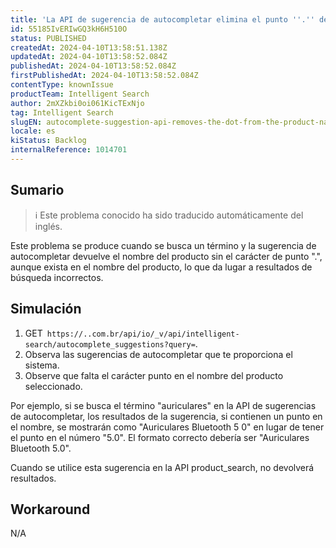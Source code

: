 ```yaml
---
title: 'La API de sugerencia de autocompletar elimina el punto ''.'' del nombre del producto'
id: 55185IvERIwGQ3kH6H510O
status: PUBLISHED
createdAt: 2024-04-10T13:58:51.138Z
updatedAt: 2024-04-10T13:58:52.084Z
publishedAt: 2024-04-10T13:58:52.084Z
firstPublishedAt: 2024-04-10T13:58:52.084Z
contentType: knownIssue
productTeam: Intelligent Search
author: 2mXZkbi0oi061KicTExNjo
tag: Intelligent Search
slugEN: autocomplete-suggestion-api-removes-the-dot-from-the-product-name
locale: es
kiStatus: Backlog
internalReference: 1014701
---
```


## Sumario

>ℹ️ Este problema conocido ha sido traducido automáticamente del inglés.


Este problema se produce cuando se busca un término y la sugerencia de autocompletar devuelve el nombre del producto sin el carácter de punto ".", aunque exista en el nombre del producto, lo que da lugar a resultados de búsqueda incorrectos.


##

## Simulación



1. GET` https://..com.br/api/io/_v/api/intelligent-search/autocomplete_suggestions?query=`.
2. Observa las sugerencias de autocompletar que te proporciona el sistema.
3. Observe que falta el carácter punto en el nombre del producto seleccionado.

Por ejemplo, si se busca el término "auriculares" en la API de sugerencias de autocompletar, los resultados de la sugerencia, si contienen un punto en el nombre, se mostrarán como "Auriculares Bluetooth 5 0" en lugar de tener el punto en el número "5.0". El formato correcto debería ser "Auriculares Bluetooth 5.0".

Cuando se utilice esta sugerencia en la API product_search, no devolverá resultados.



## Workaround


N/A





